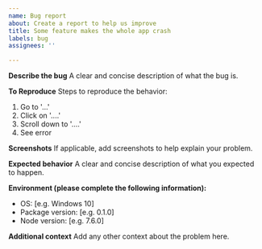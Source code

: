 ```yaml
---
name: Bug report
about: Create a report to help us improve
title: Some feature makes the whole app crash
labels: bug
assignees: ''

---
```


**Describe the bug**
A clear and concise description of what the bug is.

**To Reproduce**
Steps to reproduce the behavior:
1. Go to '...'
2. Click on '....'
3. Scroll down to '....'
4. See error

**Screenshots**
If applicable, add screenshots to help explain your problem.

**Expected behavior**
A clear and concise description of what you expected to happen.

**Environment (please complete the following information):**
 - OS: [e.g. Windows 10]
 - Package version: [e.g. 0.1.0]
 - Node version: [e.g. 7.6.0]

**Additional context**
Add any other context about the problem here.
